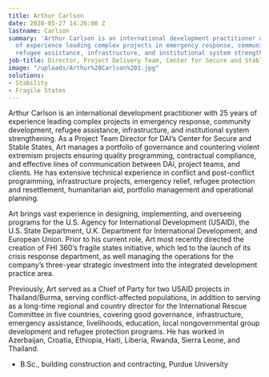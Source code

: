 ```yaml
---
title: Arthur Carlson
date: 2020-05-27 14:26:00 Z
lastname: Carlson
summary: 'Arthur Carlson is an international development practitioner with 25 years
  of experience leading complex projects in emergency response, community development,
  refugee assistance, infrastructure, and institutional system strengthening. '
job-title: Director, Project Delivery Team, Center for Secure and Stable States (CS3)
image: "/uploads/Arthur%20Carlson%201.jpg"
solutions:
- Stability
- Fragile States
---
```


Arthur Carlson is an international development practitioner with 25 years of experience leading complex projects in emergency response, community development, refugee assistance, infrastructure, and institutional system strengthening. As a Project Team Director for DAI’s Center for Secure and Stable States, Art manages a portfolio of governance and countering violent extremism projects ensuring quality programming, contractual compliance, and effective lines of communication between DAI, project teams, and clients. He has extensive technical experience in conflict and post-conflict programming, infrastructure projects, emergency relief, refugee protection and resettlement, humanitarian aid, portfolio management and operational planning. 

Art brings vast experience in designing, implementing, and overseeing programs for the U.S. Agency for International Development (USAID), the U.S. State Department, U.K. Department for International Development, and European Union. Prior to his current role, Art most recently directed the creation of FHI 360’s fragile states initiative, which led to the launch of its crisis response department, as well managing the operations for the company’s three-year strategic investment into the integrated development practice area.   

Previously, Art served as a Chief of Party for two USAID projects in Thailand/Burma, serving conflict-affected populations, in addition to serving as a long-time regional and country director for the International Rescue Committee in five countries, covering good governance, infrastructure, emergency assistance, livelihoods, education, local nongovernmental group development and refugee protection programs. He has worked in Azerbaijan, Croatia, Ethiopia, Haiti, Liberia, Rwanda, Sierra Leone, and Thailand.   

* B.Sc., building construction and contracting, Purdue University